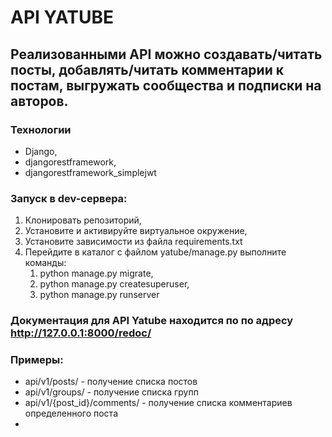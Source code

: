 # API YATUBE

## Реализованными API можно создавать/читать посты, добавлять/читать комментарии к постам, выгружать сообщества и подписки на авторов.

### Технологии

* Django, 
* djangorestframework,
* djangorestframework_simplejwt

### Запуск в dev-сервера:

1. Клонировать репозиторий,
2. Установите и активируйте виртуальное окружение,
3. Установите зависимости из файла requirements.txt
4. Перейдите в каталог с файлом yatube/manage.py выполните команды: 
   1. python manage.py migrate,
   2. python manage.py createsuperuser,
   3. python manage.py runserver

### Документация для API Yatube находится по по адресу  http://127.0.0.1:8000/redoc/

### Примеры:
 - api/v1/posts/ - получение списка постов
 - api/v1/groups/ - получение списка групп
 - api/v1/{post_id}/comments/ - получение списка комментариев определенного поста
 - 
